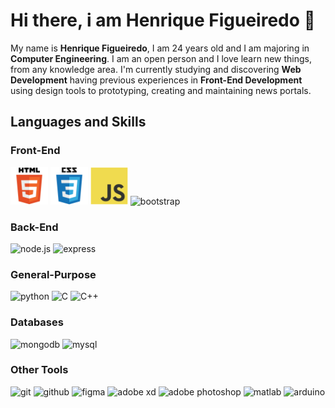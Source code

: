# Hi there, i am Henrique Figueiredo 👋

My name is **Henrique Figueiredo**, I am 24 years old and I am majoring in **Computer Engineering**. I am an open person and I love learn new things, from any knowledge area. I'm currently studying and discovering **Web Development** having previous experiences in **Front-End Development** using design tools to prototyping, creating and maintaining news portals.

## Languages and Skills

<h3>Front-End</h3>

  <div>
    <img src="https://raw.githubusercontent.com/devicons/devicon/master/icons/html5/html5-original-wordmark.svg" alt="html5" width="60" height="60">
    <img src="https://raw.githubusercontent.com/devicons/devicon/master/icons/css3/css3-original-wordmark.svg" alt="css3" width="60" height="60">
    <img src="https://raw.githubusercontent.com/devicons/devicon/master/icons/javascript/javascript-original.svg" alt="javascript" width="60" height="60">
    <img src="https://cdn.jsdelivr.net/gh/devicons/devicon/icons/bootstrap/bootstrap-plain.svg" alt="bootstrap" width="60" height="60">
  <div>
  
<h3>Back-End</h3>

  <div>
    <img src="https://cdn.jsdelivr.net/gh/devicons/devicon/icons/nodejs/nodejs-original.svg" alt="node.js" width="60" height="60">
    <img src="https://cdn.jsdelivr.net/gh/devicons/devicon/icons/express/express-original.svg" alt="express" width="60" height="60">
  <div>
  
<h3>General-Purpose</h3>
  
  <div>
    <img src="https://cdn.jsdelivr.net/gh/devicons/devicon/icons/python/python-original-wordmark.svg" alt="python" width="60" height="60">
    <img src="https://cdn.jsdelivr.net/gh/devicons/devicon/icons/c/c-original.svg" alt="C" width="60" height="60">
    <img src="https://cdn.jsdelivr.net/gh/devicons/devicon/icons/cplusplus/cplusplus-original.svg" alt="C++" width="60" height="60">
  <div>
  
<h3>Databases</h3>
  
  <div>
    <img src="https://cdn.jsdelivr.net/gh/devicons/devicon/icons/mongodb/mongodb-original-wordmark.svg" alt="mongodb" width="60" height="60">
    <img src="https://cdn.jsdelivr.net/gh/devicons/devicon/icons/mysql/mysql-original.svg" alt="mysql" width="60" height="60">
  <div>
  
<h3>Other Tools</h3>
    
  <div>
    <img src="https://cdn.jsdelivr.net/gh/devicons/devicon/icons/git/git-original.svg" alt="git" width="60" height="60">
    <img src="https://cdn.jsdelivr.net/gh/devicons/devicon/icons/github/github-original.svg" alt="github" width="60" height="60">
    <img src="https://cdn.jsdelivr.net/gh/devicons/devicon/icons/figma/figma-original.svg" alt="figma" width="60" height="60">
    <img src="https://cdn.jsdelivr.net/gh/devicons/devicon/icons/xd/xd-plain.svg" alt="adobe xd" width="60" height="60">
    <img src="https://cdn.jsdelivr.net/gh/devicons/devicon/icons/photoshop/photoshop-plain.svg" alt="adobe photoshop" width="60" height="60">
    <img src="https://cdn.jsdelivr.net/gh/devicons/devicon/icons/matlab/matlab-original.svg" alt="matlab" width="60" height="60">
    <img src="https://cdn.jsdelivr.net/gh/devicons/devicon/icons/arduino/arduino-original.svg" alt="arduino" width="60" height="60">
  </div>
